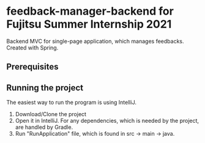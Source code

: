# feedback-manager-backend for Fujitsu Summer Internship 2021
Backend MVC for single-page application, which manages feedbacks. Created with Spring.

## Prerequisites

## Running the project
The easiest way to run the program is using IntelliJ.

1. Download/Clone the project
2. Open it in IntelliJ. For any dependencies, which is needed by the project, are handled by Gradle. 
3. Run "RunApplication" file, which is found in src -> main -> java.
